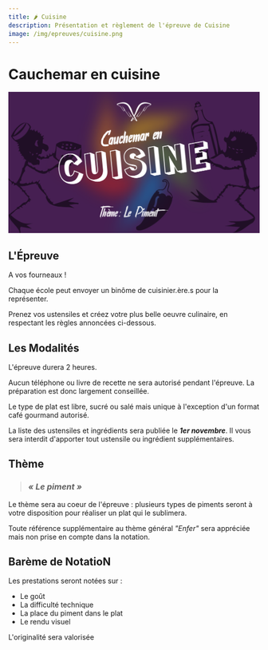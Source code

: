 ```yaml
---
title: 🌶️ Cuisine
description: Présentation et règlement de l'épreuve de Cuisine
image: /img/epreuves/cuisine.png
---
```


# Cauchemar en cuisine

![](/img/epreuves/cuisine.png)

## L'Épreuve

A vos fourneaux ! 

Chaque école peut envoyer un binôme de cuisinier.ère.s pour la représenter. 

Prenez vos ustensiles et créez votre plus belle oeuvre culinaire, en respectant les règles annoncées ci-dessous.

## Les Modalités

L'épreuve durera 2 heures. 

Aucun téléphone ou livre de recette ne sera autorisé pendant l'épreuve. La préparation est donc largement conseillée.

Le type de plat est libre, sucré ou salé mais unique à l'exception d'un format café gourmand autorisé.

La liste des ustensiles et ingrédients sera publiée le ***1er novembre***. Il vous sera interdit d'apporter tout ustensile ou ingrédient supplémentaires. 


## Thème

> ### ***« Le piment »***

Le thème sera au coeur de l'épreuve : plusieurs types de piments seront à votre disposition pour réaliser un plat qui le sublimera.

Toute référence supplémentaire au thème général *"Enfer"* sera appréciée mais non prise en compte dans la notation.

## Barème de NotatioN

Les prestations seront notées sur :
* Le goût
* La difficulté technique
* La place du piment dans le plat
* Le rendu visuel

L'originalité sera valorisée